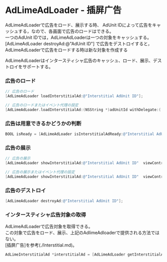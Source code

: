 # AdLimeAdLoader - 插屏广告
AdLimeAdLoaderで広告をロード、展示する時、 AdUnit IDによって広告をキャッシュする，なので、各画面で広告のロードはできる。<br>
一つのAdUnit IDでは，AdLimeAdLoaderは一つの対象をキャッシュする。<br>
[AdLimeAdLoader destroyAd:@"AdUnit ID"] で広告をデストロイすると，AdLimeAdLoaderで広告をロードする時は新な対象を作成する

AdLimeAdLoaderはインタースティシャ広告のキャッシュ、ロード、展示、デストロイをサポートする。

### 広告のロード
```objectivec
// 広告のロード
[AdLimeAdLoader loadInterstitialAd:@"Interstitial AdUnit ID"];
```

```objectivec
// 広告のロードまたはイベント代理の設定
[AdLimeAdLoader.loadInterstitialAd:(NSString *)adUnitId withDelegate:( id<AdLimeInterstitialAdDelegate> )delegate];
```

### 広告は用意できるかどうかの判断
```objectivec
BOOL isReady = [AdLimeAdLoader isInterstitialAdReady:@"Interstitial AdUnit ID"];
```

### 広告の展示
```objectivec
// 広告の展示
[AdLimeAdLoader showInterstitialAd:@"Interstitial AdUnit ID"  viewController: (UIViewController *)viewController];
```

```objectivec
// 広告の展示またはイベント代理の設定
[AdLimeAdLoader showInterstitialAd:@"Interstitial AdUnit ID"  viewController: (UIViewController *)viewController withDelegate:(id<AdLimeInterstitialAdDelegate>)delegate];
```

### 広告のデストロイ
```objectivec
[AdLimeAdLoader destroyAd:@"Interstitial AdUnit ID"];
```

### インタースティシャ広告対象の取得
AdLimeAdLoaderで広告対象を取得できる。<br>
この対象で広告をロード、展示、上記のAdlimeAdloaderで提供される方法ではない。<br>
[插屏广告]を参考(./Interstitial.md)。
```objectivec
AdLimeInterstitialAd *interstitialAd = [AdLimeAdLoader getInterstitialAd:@"Interstitial AdUnit ID"];
```
